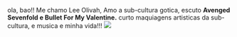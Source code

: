 ola, bao!!
Me chamo Lee Olivah,
Amo a sub-cultura gotica, escuto **Avenged Sevenfold e Bullet For My Valentine.**
curto maquiagens artisticas da sub-cultura, e musica e minha vida!!!
![](https://www.google.com/url?sa=i&url=https%3A%2F%2Fbr.pinterest.com%2Fpin%2F445997169327870519%2F&psig=AOvVaw3FytuVNbW6naqo6jRCTGyv&ust=1715990549818000&source=images&cd=vfe&opi=89978449&ved=0CBAQjRxqFwoTCJirn4uxk4YDFQAAAAAdAAAAABAE)
